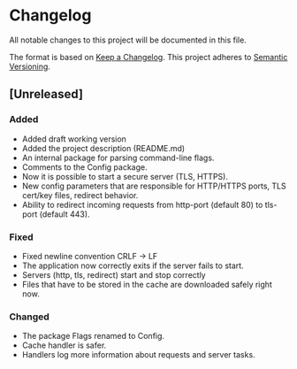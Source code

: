 # Changelog
All notable changes to this project will be documented in this file.

The format is based on [Keep a Changelog](https://keepachangelog.com/en/1.1.0/).
This project adheres to [Semantic Versioning](https://semver.org/spec/v2.0.0.html).

## [Unreleased]
### Added
- Added draft working version
- Added the project description (README.md)
- An internal package for parsing command-line flags.
- Comments to the Config package.
- Now it is possible to start a secure server (TLS, HTTPS).
- New config parameters that are responsible for HTTP/HTTPS ports, TLS cert/key files, redirect behavior.
- Ability to redirect incoming requests from http-port (default 80) to tls-port (default 443).

### Fixed
- Fixed newline convention CRLF -> LF
- The application now correctly exits if the server fails to start.
- Servers (http, tls, redirect) start and stop correctly
- Files that have to be stored in the cache are downloaded safely right now.

### Changed
- The package Flags renamed to Config.
- Cache handler is safer.
- Handlers log more information about requests and server tasks.
